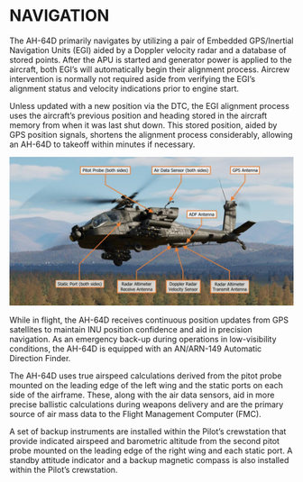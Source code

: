 # NAVIGATION


The AH-64D primarily navigates by utilizing a pair of Embedded GPS/Inertial Navigation Units (EGI) aided by a
Doppler velocity radar and a database of stored points. After the APU is started and generator power is applied
to the aircraft, both EGI’s will automatically begin their alignment process. Aircrew intervention is normally not
required aside from verifying the EGI’s alignment status and velocity indications prior to engine start.

Unless updated with a new position via the DTC, the EGI alignment process uses the aircraft’s previous position
and heading stored in the aircraft memory from when it was last shut down. This stored position, aided by GPS
position signals, shortens the alignment process considerably, allowing an AH-64D to takeoff within minutes if
necessary.

![Navigational Sensors](img/img-217-1-screen.jpg)


While in flight, the AH-64D receives continuous position updates from GPS satellites to maintain INU position
confidence and aid in precision navigation. As an emergency back-up during operations in low-visibility conditions,
the AH-64D is equipped with an AN/ARN-149 Automatic Direction Finder.

The AH-64D uses true airspeed calculations derived from the pitot probe mounted on the leading edge of the left
wing and the static ports on each side of the airframe. These, along with the air data sensors, aid in more precise
ballistic calculations during weapons delivery and are the primary source of air mass data to the Flight
Management Computer (FMC).

A set of backup instruments are installed within the Pilot’s crewstation that provide indicated airspeed and
barometric altitude from the second pitot probe mounted on the leading edge of the right wing and each static
port. A standby attitude indicator and a backup magnetic compass is also installed within the Pilot’s crewstation.


